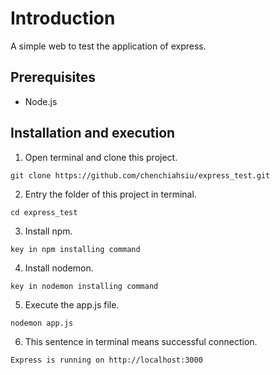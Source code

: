# Introduction
A simple web to test the application of express.

## Prerequisites
- Node.js

## Installation and execution
1. Open terminal and clone this project.
```
git clone https://github.com/chenchiahsiu/express_test.git
```
2. Entry the folder of this project in terminal.
```
cd express_test
```
3. Install npm.
```
key in npm installing command
```
4. Install nodemon.
```
key in nodemon installing command
```
5. Execute the app.js file.
```
nodemon app.js
```
6. This sentence in terminal means successful connection.
```
Express is running on http://localhost:3000